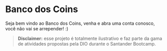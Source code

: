 # Banco dos Coins

Seja bem vindo ao Banco dos Coins, venha e abra uma conta conosco, você não vai se arrepender! :)

> **Disclaimer:** esse projeto é totalmente ilustrativo e faz parte da gama de atividades propostas pela DIO durante o Santander Bootcamp.
